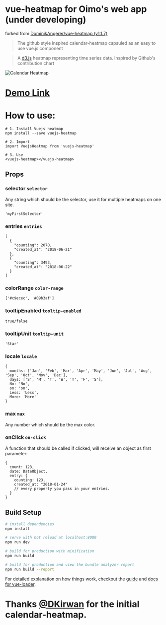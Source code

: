 # vue-heatmap for Oimo's web app (under developing)

forked from [DominikAngerer/vue-heatmap (v1.1.7)](https://github.com/DominikAngerer/vue-heatmap)

> The github style inspired calendar-heatmap capsuled as an easy to use vue.js component

> A [d3.js](https://d3js.org/) heatmap representing time series data. Inspired by Github's contribution chart

![Calendar Heatmap](https://pbs.twimg.com/media/EqSQMiqUcAAetMl?format=jpg&name=large)

# [Demo Link](http://www.dominikangerer.com/projects/vuejs-heatmap/)

# How to use:

```
# 1. Install Vuejs heatmap
npm install --save vuejs-heatmap

# 2. Import
import VuejsHeatmap from 'vuejs-heatmap'

# 3. Use
<vuejs-heatmap></vuejs-heatmap>
```

## Props

### selector `selector`

Any string which should be the selector, use it for multiple heatmaps on one site.

```
'myFirstSelector'
```

### entries `entries`

```
[
  {
    "counting": 2070,
    "created_at": "2018-06-21"
  },
  {
    "counting": 3493,
    "created_at": "2018-06-22"
  }
]
```

### colorRange `color-range`

```
['#c9ecec', '#09b3af']
```

### tooltipEnabled `tooltip-enabled`

```
true/false
```

### tooltipUnit `tooltip-unit`

```
'Star'
```

### locale `locale`

```
{
  months: ['Jan', 'Feb', 'Mar', 'Apr', 'May', 'Jun', 'Jul', 'Aug', 'Sep', 'Oct', 'Nov', 'Dec'],
  days: ['S', 'M', 'T', 'W', 'T', 'F', 'S'],
  No: 'No',
  on: 'on',
  Less: 'Less',
  More: 'More'
}
```

### max `max`

Any number which should be the max color.

### onClick `on-click`

A function that should be called if clicked, will receive an object as first parameter:

```
{
  count: 123,
  date: DateObject,
  entry: { 
    counting: 123,
    created_at: "2018-01-24"
    // every property you pass in your entries.
  }
}
```


## Build Setup

``` bash
# install dependencies
npm install

# serve with hot reload at localhost:8080
npm run dev

# build for production with minification
npm run build

# build for production and view the bundle analyzer report
npm run build --report
```

For detailed explanation on how things work, checkout the [guide](http://vuejs-templates.github.io/webpack/) and [docs for vue-loader](http://vuejs.github.io/vue-loader).


# Thanks [@DKirwan](https://github.com/DKirwan) for the initial calendar-heatmap.
